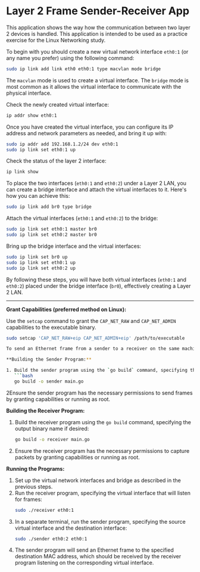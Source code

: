 
# Layer 2 Frame Sender-Receiver App

This application shows the way how the communication between two layer 2 devices is handled. This application is intended to be used as a practice exercise for the Linux Networking study.

To begin with you should create a new virtual network interface `eth0:1` (or any name you prefer) using the following command:

```bash
sudo ip link add link eth0 eth0:1 type macvlan mode bridge
```

The `macvlan` mode is used to create a virtual interface. The `bridge` mode is most common as it allows the virtual interface to communicate with the physical interface.

Check the newly created virtual interface:

```bash
ip addr show eth0:1
```

Once you have created the virtual interface, you can configure its IP address and network parameters as needed, and bring it up with:

```bash
sudo ip addr add 192.168.1.2/24 dev eth0:1
sudo ip link set eth0:1 up
```

Check the status of the layer 2 interface:

```bash
ip link show
```

To place the two interfaces (`eth0:1` and `eth0:2`) under a Layer 2 LAN, you can create a bridge interface and attach the virtual interfaces to it. Here's how you can achieve this:

```bash
sudo ip link add br0 type bridge
```

Attach the virtual interfaces (`eth0:1` and `eth0:2`) to the bridge:

```bash
sudo ip link set eth0:1 master br0
sudo ip link set eth0:2 master br0
```

Bring up the bridge interface and the virtual interfaces:

```bash
sudo ip link set br0 up
sudo ip link set eth0:1 up
sudo ip link set eth0:2 up
```

By following these steps, you will have both virtual interfaces (`eth0:1` and `eth0:2`) placed under the bridge interface (`br0`), effectively creating a Layer 2 LAN.

---

**Grant Capabilities (preferred method on Linux):**

Use the `setcap` command to grant the `CAP_NET_RAW` and `CAP_NET_ADMIN` capabilities to the executable binary.

```bash
sudo setcap 'CAP_NET_RAW+eip CAP_NET_ADMIN+eip' /path/to/executable

To send an Ethernet frame from a sender to a receiver on the same machine using virtual network interfaces, you need to build two separate Go programs: one for sending frames (sender) and one for receiving frames (receiver).

**Building the Sender Program:**

1. Build the sender program using the `go build` command, specifying the output binary name if desired:
   ```bash
   go build -o sender main.go
   ```
2Ensure the sender program has the necessary permissions to send frames by granting capabilities or running as root.

**Building the Receiver Program:**

1. Build the receiver program using the `go build` command, specifying the output binary name if desired:
   ```bash
   go build -o receiver main.go
   ```
2. Ensure the receiver program has the necessary permissions to capture packets by granting capabilities or running as root.

**Running the Programs:**

1. Set up the virtual network interfaces and bridge as described in the previous steps.
2. Run the receiver program, specifying the virtual interface that will listen for frames:
   ```bash
   sudo ./receiver eth0:1
   ```
3. In a separate terminal, run the sender program, specifying the source virtual interface and the destination interface:
   ```bash
   sudo ./sender eth0:2 eth0:1
   ```
4. The sender program will send an Ethernet frame to the specified destination MAC address, which should be received by the receiver program listening on the corresponding virtual interface.

